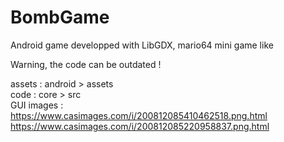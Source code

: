 # BombGame
Android game developped with LibGDX, mario64 mini game like 

Warning, the code can be outdated !

assets : android > assets  
code : core > src  
GUI images :  
  https://www.casimages.com/i/200812085410462518.png.html  
  https://www.casimages.com/i/200812085220958837.png.html

